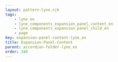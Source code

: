 ```yaml
---
layout: pattern-lyne.njk
tags: 
    - lyne_en
    - lyne_components_expansion_panel_content_en
    - lyne_components_expansion_panel_child_en
    - page
key: expansion-panel-content-lyne_en
title: Expansion-Panel-Content
parent: accordion-folder-lyne_en
order: 240
---
```

